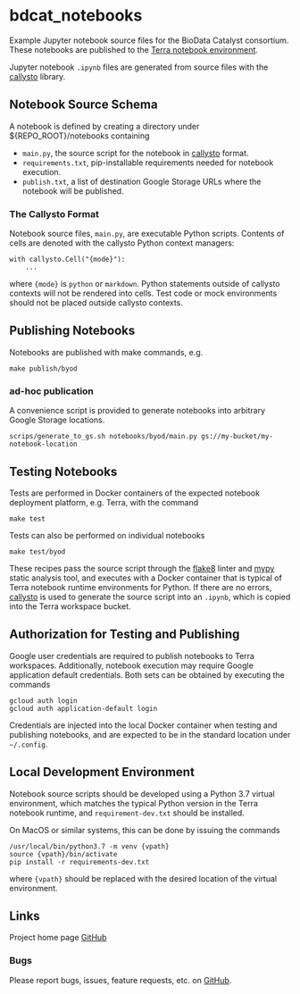 # bdcat_notebooks
Example Jupyter notebook source files for the BioData Catalyst consortium. These notebooks are published to the
[Terra notebook environment](https://support.terra.bio/hc/en-us/articles/360027237871-Terra-s-Jupyter-Notebooks-environment-Part-I-Key-components).

Jupyter notebook `.ipynb` files are generated from source files with the
[callysto](https://github.com/xbrianh/callysto) library. 

## Notebook Source Schema
A notebook is defined by creating a directory under ${REPO_ROOT}/notebooks containing
  - `main.py`, the source script for the notebook in [callysto](https://github.com/xbrianh/callysto) format.
  - `requirements.txt`, pip-installable requirements needed for notebook execution.
  - `publish.txt`, a list of destination Google Storage URLs where the notebook will be published.

### The Callysto Format
Notebook source files, `main.py`, are executable Python scripts. Contents of cells are denoted with the callysto
Python context managers:
```
with callysto.Cell("{mode}"):
	...
```
where `{mode}` is `python` or `markdown`. Python statements outside of callysto contexts will not be rendered into
cells. Test code or mock environments should not be placed outside callysto contexts.

## Publishing Notebooks
Notebooks are published with make commands, e.g.
```
make publish/byod
```

### ad-hoc publication
A convenience script is provided to generate notebooks into arbitrary Google Storage locations.
```
scrips/generate_to_gs.sh notebooks/byod/main.py gs://my-bucket/my-notebook-location
```

## Testing Notebooks
Tests are performed in Docker containers of the expected notebook deployment platform, e.g. Terra, with the command
```
make test
```

Tests can also be performed on individual notebooks
```
make test/byod
```

These recipes pass the source script through the [flake8](https://flake8.pycqa.org/en/latest/) linter and
[mypy](https://mypy.readthedocs.io/en/stable/) static analysis tool, and executes with a Docker container that is
typical of Terra notebook runtime environments for Python. If there are no errors,
[callysto](https://github.com/xbrianh/callysto) is used to generate the source script into an `.ipynb`, which is copied
into the Terra workspace bucket.

## Authorization for Testing and Publishing

Google user credentials are required to publish notebooks to Terra workspaces. Additionally, notebook execution may
require Google application default credentials. Both sets can be obtained by executing the commands
```
gcloud auth login
gcloud auth application-default login
```

Credentials are injected into the local Docker container when testing and publishing notebooks, and are expected to be
in the standard location under `~/.config`.

## Local Development Environment

Notebook source scripts should be developed using a Python 3.7 virtual environment, which matches the typical Python version
in the Terra notebook runtime, and `requirement-dev.txt` should be installed.

On MacOS or similar systems, this can be done by issuing the commands
```
/usr/local/bin/python3.7 -m venv {vpath}
source {vpath}/bin/activate
pip install -r requirements-dev.txt
```
where `{vpath}` should be replaced with the desired location of the virtual environment.

## Links
Project home page [GitHub](https://github.com/DataBiosphere/bdcat_notebooks)  

### Bugs
Please report bugs, issues, feature requests, etc. on [GitHub](https://github.com/DataBiosphere/bdcat_notebooks).
